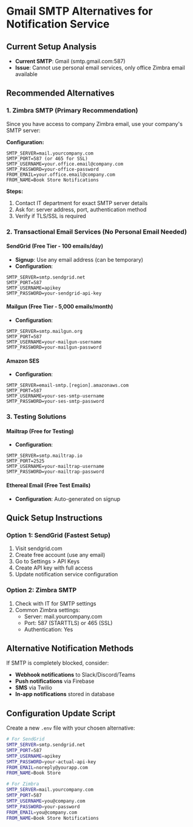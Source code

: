 # Gmail SMTP Alternatives for Notification Service

## Current Setup Analysis
- **Current SMTP**: Gmail (smtp.gmail.com:587)
- **Issue**: Cannot use personal email services, only office Zimbra email available

## Recommended Alternatives

### 1. Zimbra SMTP (Primary Recommendation)
Since you have access to company Zimbra email, use your company's SMTP server:

**Configuration:**
```
SMTP_SERVER=mail.yourcompany.com
SMTP_PORT=587 (or 465 for SSL)
SMTP_USERNAME=your.office.email@company.com
SMTP_PASSWORD=your-office-password
FROM_EMAIL=your.office.email@company.com
FROM_NAME=Book Store Notifications
```

**Steps:**
1. Contact IT department for exact SMTP server details
2. Ask for: server address, port, authentication method
3. Verify if TLS/SSL is required

### 2. Transactional Email Services (No Personal Email Needed)

#### SendGrid (Free Tier - 100 emails/day)
- **Signup**: Use any email address (can be temporary)
- **Configuration**:
```
SMTP_SERVER=smtp.sendgrid.net
SMTP_PORT=587
SMTP_USERNAME=apikey
SMTP_PASSWORD=your-sendgrid-api-key
```

#### Mailgun (Free Tier - 5,000 emails/month)
- **Configuration**:
```
SMTP_SERVER=smtp.mailgun.org
SMTP_PORT=587
SMTP_USERNAME=your-mailgun-username
SMTP_PASSWORD=your-mailgun-password
```

#### Amazon SES
- **Configuration**:
```
SMTP_SERVER=email-smtp.[region].amazonaws.com
SMTP_PORT=587
SMTP_USERNAME=your-ses-smtp-username
SMTP_PASSWORD=your-ses-smtp-password
```

### 3. Testing Solutions

#### Mailtrap (Free for Testing)
- **Configuration**:
```
SMTP_SERVER=smtp.mailtrap.io
SMTP_PORT=2525
SMTP_USERNAME=your-mailtrap-username
SMTP_PASSWORD=your-mailtrap-password
```

#### Ethereal Email (Free Test Emails)
- **Configuration**: Auto-generated on signup

## Quick Setup Instructions

### Option 1: SendGrid (Fastest Setup)
1. Visit sendgrid.com
2. Create free account (use any email)
3. Go to Settings > API Keys
4. Create API key with full access
5. Update notification service configuration

### Option 2: Zimbra SMTP
1. Check with IT for SMTP settings
2. Common Zimbra settings:
   - Server: mail.yourcompany.com
   - Port: 587 (STARTTLS) or 465 (SSL)
   - Authentication: Yes

## Alternative Notification Methods

If SMTP is completely blocked, consider:
- **Webhook notifications** to Slack/Discord/Teams
- **Push notifications** via Firebase
- **SMS** via Twilio
- **In-app notifications** stored in database

## Configuration Update Script

Create a new `.env` file with your chosen alternative:

```bash
# For SendGrid
SMTP_SERVER=smtp.sendgrid.net
SMTP_PORT=587
SMTP_USERNAME=apikey
SMTP_PASSWORD=your-actual-api-key
FROM_EMAIL=noreply@yourapp.com
FROM_NAME=Book Store

# For Zimbra
SMTP_SERVER=mail.yourcompany.com
SMTP_PORT=587
SMTP_USERNAME=you@company.com
SMTP_PASSWORD=your-password
FROM_EMAIL=you@company.com
FROM_NAME=Book Store Notifications
